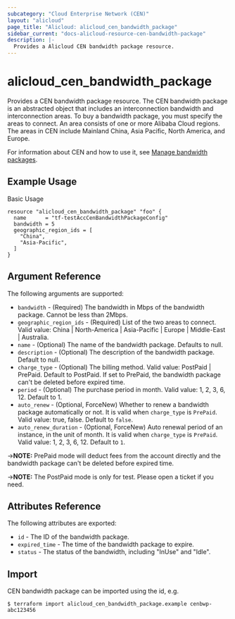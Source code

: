 ```yaml
---
subcategory: "Cloud Enterprise Network (CEN)"
layout: "alicloud"
page_title: "Alicloud: alicloud_cen_bandwidth_package"
sidebar_current: "docs-alicloud-resource-cen-bandwidth-package"
description: |-
  Provides a Alicloud CEN bandwidth package resource.
---
```


# alicloud\_cen_bandwidth_package

Provides a CEN bandwidth package resource. The CEN bandwidth package is an abstracted object that includes an interconnection bandwidth and interconnection areas. To buy a bandwidth package, you must specify the areas to connect. An area consists of one or more Alibaba Cloud regions. The areas in CEN include Mainland China, Asia Pacific, North America, and Europe.

For information about CEN and how to use it, see [Manage bandwidth packages](https://www.alibabacloud.com/help/en/doc-detail/65982.htm).

## Example Usage

Basic Usage

```
resource "alicloud_cen_bandwidth_package" "foo" {
  name      = "tf-testAccCenBandwidthPackageConfig"
  bandwidth = 5
  geographic_region_ids = [
    "China",
    "Asia-Pacific",
  ]
}
```
## Argument Reference

The following arguments are supported:

* `bandwidth` - (Required) The bandwidth in Mbps of the bandwidth package. Cannot be less than 2Mbps.
* `geographic_region_ids` - (Required) List of the two areas to connect. Valid value: China | North-America | Asia-Pacific | Europe | Middle-East | Australia.
* `name` - (Optional) The name of the bandwidth package. Defaults to null.
* `description` - (Optional) The description of the bandwidth package. Default to null.
* `charge_type` - (Optional) The billing method. Valid value: PostPaid | PrePaid. Default to PostPaid. If set to PrePaid, the bandwidth package can't be deleted before expired time.
* `period` - (Optional) The purchase period in month. Valid value: 1, 2, 3, 6, 12. Default to 1.
* `auto_renew` - (Optional, ForceNew) Whether to renew a bandwidth package automatically or not. It is valid when `charge_type` is `PrePaid`. Valid value: true, false. Default to `false`.
* `auto_renew_duration` - (Optional, ForceNew) Auto renewal period of an instance, in the unit of month. It is valid when `charge_type` is `PrePaid`. Valid value: 1, 2, 3, 6, 12. Default to `1`.

->**NOTE:** PrePaid mode will deduct fees from the account directly and the bandwidth package can't be deleted before expired time. 

->**NOTE:** The PostPaid mode is only for test. Please open a ticket if you need.

## Attributes Reference

The following attributes are exported:

* `id` - The ID of the bandwidth package.
* `expired_time` - The time of the bandwidth package to expire.
* `status` - The status of the bandwidth, including "InUse" and "Idle".

## Import

CEN bandwidth package can be imported using the id, e.g.

```
$ terraform import alicloud_cen_bandwidth_package.example cenbwp-abc123456
```


